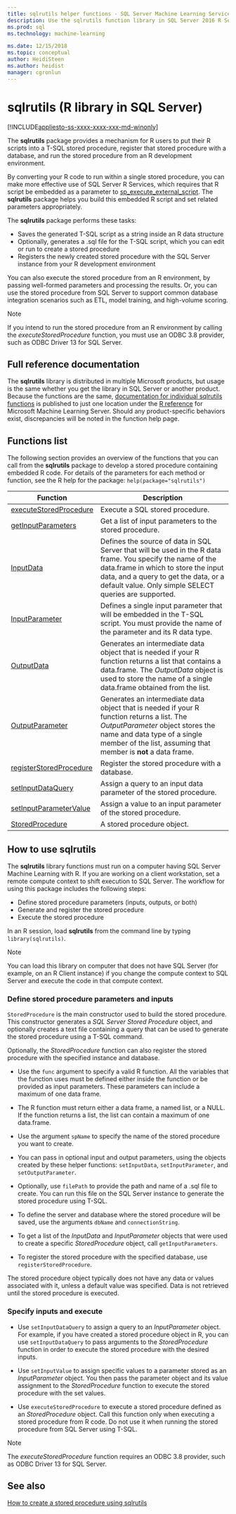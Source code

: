 ```yaml
---
title: sqlrutils helper functions - SQL Server Machine Learning Services
description: Use the sqlrutils function library in SQL Server 2016 R Services and SQL Server 2017 Machine Learning Services with R to generate stored procedures containing R script.
ms.prod: sql
ms.technology: machine-learning

ms.date: 12/15/2018  
ms.topic: conceptual
author: HeidiSteen
ms.author: heidist
manager: cgronlun
---
```

# sqlrutils (R library in SQL Server)
[!INCLUDE[appliesto-ss-xxxx-xxxx-xxx-md-winonly](../../includes/appliesto-ss-xxxx-xxxx-xxx-md-winonly.md)]

The **sqlrutils** package provides a mechanism for R users to put their R scripts into a T-SQL stored procedure, register that stored procedure with a database, and run the stored procedure from an R development environment. 

By converting your R code to run within a single stored procedure, you can make more effective use of SQL Server R Services, which requires that R script be embedded as a parameter to [sp_execute_external_script](../../relational-databases/system-stored-procedures/sp-execute-external-script-transact-sql.md). The **sqlrutils** package helps you build this embedded R script and set related parameters appropriately.

The **sqlrutils** package performs these tasks:

- Saves the generated T-SQL script as a string inside an R data structure
- Optionally, generates a .sql file for the T-SQL script, which you can edit or run to create a stored procedure
- Registers the newly created stored procedure with the SQL Server instance from your R development environment

You can also execute the stored procedure from an R environment, by passing well-formed parameters and processing the results. Or, you can use the stored procedure from SQL Server to support common database integration scenarios such as ETL, model training, and high-volume scoring.

  > [!NOTE]
  > If you intend to run the stored procedure from an R environment by calling the *executeStoredProcedure* function, you must use an ODBC 3.8 provider, such as ODBC Driver 13 for SQL Server.  
  
## Full reference documentation

The **sqlrutils** library is distributed in multiple Microsoft products, but usage is the same whether you get the library in SQL Server or another product. Because the functions are the same, [documentation for individual sqlrutils functions](https://docs.microsoft.com/machine-learning-server/r-reference/revoscaler/revoscaler) is published to just one location under the [R reference](https://docs.microsoft.com/machine-learning-server/r-reference/introducing-r-server-r-package-reference) for Microsoft Machine Learning Server. Should any product-specific behaviors exist, discrepancies will be noted in the function help page.

## Functions list

The following section provides an overview of the functions that you can call from the **sqlrutils** package to develop a stored procedure containing embedded R code. For details of the parameters for each method or function, see the R help for the package: `help(package="sqlrutils")`

|Function | Description |
|------|-------------|
|[executeStoredProcedure](https://docs.microsoft.com/machine-learning-server/r-reference/sqlrutils/executestoredprocedure)| Execute a SQL stored procedure.|
|[getInputParameters](https://docs.microsoft.com/machine-learning-server/r-reference/sqlrutils/getinputparameters)| Get a list of input parameters to the stored procedure.| 
|[InputData](https://docs.microsoft.com/machine-learning-server/r-reference/sqlrutils/inputdata)| Defines the source of data in SQL Server that will be used in the R data frame. You specify the name of the data.frame in which to store the input data, and a query to get the data, or a default value. Only simple SELECT queries are supported. | 
|[InputParameter](https://docs.microsoft.com/machine-learning-server/r-reference/sqlrutils/inputparameter)| Defines a single input parameter that will be embedded in the T-SQL script. You must provide the name of the parameter and its R data type.| 
|[OutputData](https://docs.microsoft.com/machine-learning-server/r-reference/sqlrutils/outputdata)| Generates an intermediate data object that is needed if your R function returns a list that contains a data.frame. The *OutputData* object is used to store the name of a single data.frame obtained from the list.| 
|[OutputParameter](https://docs.microsoft.com/machine-learning-server/r-reference/sqlrutils/outputparameter) | Generates an intermediate data object that is needed if your R function returns a list. The *OutputParameter* object stores the name and data type of a single member of the list, assuming that member is **not** a data frame. |
|[registerStoredProcedure](https://docs.microsoft.com/machine-learning-server/r-reference/sqlrutils/registerstoredprocedure) | Register the stored procedure with a database.|
|[setInputDataQuery](https://docs.microsoft.com/machine-learning-server/r-reference/sqlrutils/setinputdataquery)| Assign a query to an input data parameter of the stored procedure.| 
|[setInputParameterValue](https://docs.microsoft.com/machine-learning-server/r-reference/sqlrutils/setinputparametervalue)| Assign a value to an input parameter of the stored procedure.| 
|[StoredProcedure](https://docs.microsoft.com/machine-learning-server/r-reference/sqlrutils/storedprocedure)| A stored procedure object.|


## How to use sqlrutils

The **sqlrutils** library functions must run on a computer having SQL Server Machine Learning with R. If you are working on a client workstation, set a remote compute context to shift execution to SQL Server. The workflow for using this package includes the following steps:

+ Define stored procedure parameters (inputs, outputs, or both) 
+ Generate and register the stored procedure    
+ Execute the stored procedure  

In an R session, load **sqlrutils** from the command line by typing `library(sqlrutils)`.

> [!Note]
> You can load this library on computer that does not have SQL Server (for example, on an R Client instance) if you change the compute context to SQL Server and execute the code in that compute context.


### Define stored procedure parameters and inputs

`StoredProcedure` is the main constructor used to build the stored procedure. This constructor generates a *SQL Server Stored Procedure* object, and optionally creates a text file containing a query that can be used to generate the stored procedure using a T-SQL command. 

Optionally, the *StoredProcedure* function can also register the stored procedure with the specified instance and database.

+ Use the `func` argument to specify a valid R function. All the variables that the function uses must be defined either inside the function or be provided as input parameters. These parameters can include a maximum of one data frame.

+ The R function must return either a data frame, a named list, or a NULL. If the function returns a list, the list can contain a maximum of one data.frame.

+ Use the argument `spName` to specify the name of the stored procedure you want to create.

+ You can pass in optional input and output parameters, using the objects created by these helper functions: `setInputData`, `setInputParameter`, and `setOutputParameter`.

+  Optionally, use `filePath` to provide the path and name of a .sql file to create. You can run this file on the SQL Server instance to generate the stored procedure using T-SQL.

+ To define the server and database where the stored procedure will be saved, use the arguments `dbName` and  `connectionString`.

+ To get a list of the *InputData* and *InputParameter* objects that were used to create a specific *StoredProcedure* object, call `getInputParameters`. 

+ To register the stored procedure with the specified database, use `registerStoredProcedure`.

The stored procedure object typically does not have any data or values associated with it, unless a default value was specified. Data is not retrieved until the stored procedure is executed. 

### Specify inputs and execute

+ Use `setInputDataQuery` to assign a query to an *InputParameter* object. For example, if you have created a stored procedure object in R, you can use `setInputDataQuery` to pass arguments to the *StoredProcedure* function in order to execute the stored procedure with the desired inputs.

+ Use `setInputValue` to assign specific values to a parameter stored as an *InputParameter* object. You then pass the parameter object and its value assignment to the *StoredProcedure* function to execute the stored procedure with the set values.

+ Use `executeStoredProcedure` to execute a stored procedure defined as an *StoredProcedure* object. Call this function only when executing a stored procedure from R code. Do not use it when running the stored procedure from SQL Server using T-SQL.

> [!NOTE]
> The *executeStoredProcedure* function requires an ODBC 3.8 provider, such as ODBC Driver 13 for SQL Server.  

## See also

[How to create a stored procedure using sqlrutils](how-to-create-a-stored-procedure-using-sqlrutils.md)

